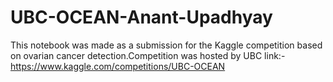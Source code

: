 # UBC-OCEAN-Anant-Upadhyay
This notebook was made as a submission for the Kaggle competition based on ovarian cancer detection.Competition was hosted by UBC link:-https://www.kaggle.com/competitions/UBC-OCEAN
